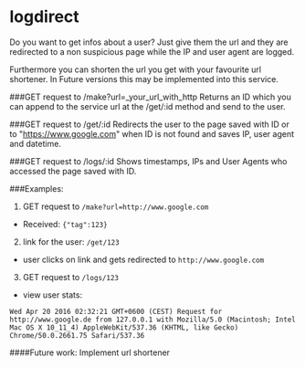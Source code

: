 # logdirect

Do you want to get infos about a user? Just give them the url and they are redirected to a non suspicious page while the IP and user agent are logged. 

Furthermore you can shorten the url you get with your favourite url shortener. In Future versions this may be implemented into this service. 



###GET request to /make?url=_your_url_with_http
Returns an ID which you can append to the service url at the /get/:id method and send to the user. 


###GET request to /get/:id
Redirects the user to the page saved with ID or to "https://www.google.com" when ID is not found and saves IP, user agent and datetime.


###GET request to /logs/:id
Shows timestamps, IPs and User Agents who accessed the page saved with ID.



###Examples:
1. GET request to `/make?url=http://www.google.com`
* Received: ```{"tag":123}```
2. link for the user: `/get/123`
* user clicks on link and gets redirected to `http://www.google.com`
3. GET request to `/logs/123`
* view user stats:
```
Wed Apr 20 2016 02:32:21 GMT+0600 (CEST) Request for http://www.google.de from 127.0.0.1 with Mozilla/5.0 (Macintosh; Intel Mac OS X 10_11_4) AppleWebKit/537.36 (KHTML, like Gecko) Chrome/50.0.2661.75 Safari/537.36
```









####Future work: 
Implement url shortener 
